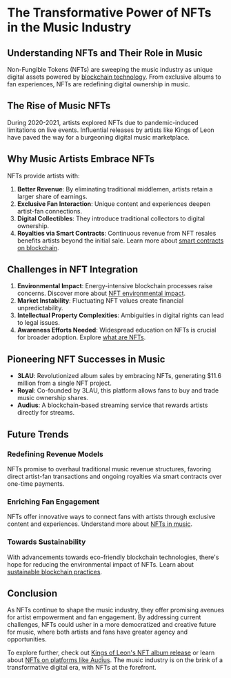# The Transformative Power of NFTs in the Music Industry

## Understanding NFTs and Their Role in Music

Non-Fungible Tokens (NFTs) are sweeping the music industry as unique digital assets powered by [blockchain technology](https://www.license-token.com/wiki/what-is-blockchain). From exclusive albums to fan experiences, NFTs are redefining digital ownership in music.

## The Rise of Music NFTs

During 2020-2021, artists explored NFTs due to pandemic-induced limitations on live events. Influential releases by artists like Kings of Leon have paved the way for a burgeoning digital music marketplace.

## Why Music Artists Embrace NFTs

NFTs provide artists with:

1. **Better Revenue**: By eliminating traditional middlemen, artists retain a larger share of earnings.
2. **Exclusive Fan Interaction**: Unique content and experiences deepen artist-fan connections.
3. **Digital Collectibles**: They introduce traditional collectors to digital ownership.
4. **Royalties via Smart Contracts**: Continuous revenue from NFT resales benefits artists beyond the initial sale. Learn more about [smart contracts on blockchain](https://www.license-token.com/wiki/smart-contracts-on-blockchain).

## Challenges in NFT Integration

1. **Environmental Impact**: Energy-intensive blockchain processes raise concerns. Discover more about [NFT environmental impact](https://www.license-token.com/wiki/nft-environmental-impact).
2. **Market Instability**: Fluctuating NFT values create financial unpredictability.
3. **Intellectual Property Complexities**: Ambiguities in digital rights can lead to legal issues.
4. **Awareness Efforts Needed**: Widespread education on NFTs is crucial for broader adoption. Explore [what are NFTs](https://www.license-token.com/wiki/what-are-nf-ts).

## Pioneering NFT Successes in Music

- **3LAU**: Revolutionized album sales by embracing NFTs, generating $11.6 million from a single NFT project.
- **Royal**: Co-founded by 3LAU, this platform allows fans to buy and trade music ownership shares.
- **Audius**: A blockchain-based streaming service that rewards artists directly for streams.

## Future Trends

### Redefining Revenue Models

NFTs promise to overhaul traditional music revenue structures, favoring direct artist-fan transactions and ongoing royalties via smart contracts over one-time payments.

### Enriching Fan Engagement

NFTs offer innovative ways to connect fans with artists through exclusive content and experiences. Understand more about [NFTs in music](https://www.license-token.com/wiki/nf-ts-in-music).

### Towards Sustainability

With advancements towards eco-friendly blockchain technologies, there's hope for reducing the environmental impact of NFTs. Learn about [sustainable blockchain practices](https://www.license-token.com/wiki/sustainable-blockchain-practices).

## Conclusion

As NFTs continue to shape the music industry, they offer promising avenues for artist empowerment and fan engagement. By addressing current challenges, NFTs could usher in a more democratized and creative future for music, where both artists and fans have greater agency and opportunities. 

To explore further, check out [Kings of Leon's NFT album release](https://www.rollingstone.com/pro/news/kings-of-leon-album-nft-crypto-1135192/) or learn about [NFTs on platforms like Audius](https://audius.co). The music industry is on the brink of a transformative digital era, with NFTs at the forefront.